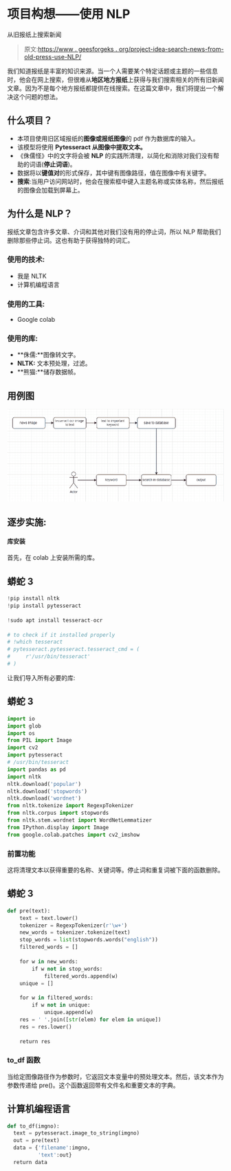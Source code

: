 # 项目构想——使用 NLP

从旧报纸上搜索新闻

> 原文:[https://www . geesforgeks . org/project-idea-search-news-from-old-press-use-NLP/](https://www.geeksforgeeks.org/project-idea-searching-news-from-old-newspaper-using-nlp/)

我们知道报纸是丰富的知识来源。当一个人需要某个特定话题或主题的一些信息时，他会在网上搜索，但很难从**地区地方报纸**上获得与我们搜索相关的所有旧新闻文章。因为不是每个地方报纸都提供在线搜索。在这篇文章中，我们将提出一个解决这个问题的想法。

## 什么项目？

*   本项目使用旧区域报纸的**图像或报纸图像**的 pdf 作为数据库的输入。
*   该模型将使用 **Pytesseract 从图像中提取文本。**
*   《侏儒怪》中的文字将会被 **NLP** 的实践所清理，以简化和消除对我们没有帮助的词语(**停止词语**)。
*   数据将以**键值对**的形式保存，其中键有图像路径，值在图像中有关键字。
*   **搜索**:当用户访问网站时，他会在搜索框中键入主题名称或实体名称，然后报纸的图像会加载到屏幕上。

## 为什么是 NLP？

报纸文章包含许多文章、介词和其他对我们没有用的停止词，所以 NLP 帮助我们删除那些停止词。这也有助于获得独特的词汇。

### 使用的技术:

*   我是 NLTK
*   计算机编程语言

### 使用的工具:

*   Google colab

### **使用的库:**

*   **侏儒:**图像转文字。
*   **NLTK:** 文本预处理，过滤。
*   **熊猫:**储存数据帧。

## 用例图

![](img/9ebf36bb91f0fd0135011ca0d7a84dff.png)

## 逐步实施:

#### 库安装

首先，在 colab 上安装所需的库。

## 蟒蛇 3

```py
!pip install nltk
!pip install pytesseract

!sudo apt install tesseract-ocr

# to check if it installed properly
# !which tesseract
# pytesseract.pytesseract.tesseract_cmd = (
#     r'/usr/bin/tesseract'
# )
```

让我们导入所有必要的库:

## 蟒蛇 3

```py
import io
import glob
import os
from PIL import Image
import cv2
import pytesseract 
# /usr/bin/tesseract
import pandas as pd
import nltk
nltk.download('popular')
nltk.download('stopwords')
nltk.download('wordnet')
from nltk.tokenize import RegexpTokenizer
from nltk.corpus import stopwords
from nltk.stem.wordnet import WordNetLemmatizer
from IPython.display import Image
from google.colab.patches import cv2_imshow
```

### 前置功能

这将清理文本以获得重要的名称、关键词等。停止词和重复词被下面的函数删除。

## 蟒蛇 3

```py
def pre(text):
    text = text.lower()
    tokenizer = RegexpTokenizer(r'\w+')
    new_words = tokenizer.tokenize(text)
    stop_words = list(stopwords.words("english"))
    filtered_words = []

    for w in new_words:
        if w not in stop_words:
            filtered_words.append(w)
    unique = []

    for w in filtered_words:
        if w not in unique:
            unique.append(w)
    res = ' '.join([str(elem) for elem in unique])
    res = res.lower()

    return res
```

### to_df 函数

当给定图像路径作为参数时，它返回文本变量中的预处理文本。然后，该文本作为参数传递给 pre()。这个函数返回带有文件名和重要文本的字典。

## 计算机编程语言

```py
def to_df(imgno):
  text = pytesseract.image_to_string(imgno)
  out = pre(text)
  data = {'filename':imgno,
          'text':out}
  return data
```